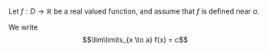 Let $f: D \to \mathbb{R}$ be a real valued function, and assume that $f$ is defined near $a$.

We write $$\lim\limits_{x \to a} f(x) = c$$ 